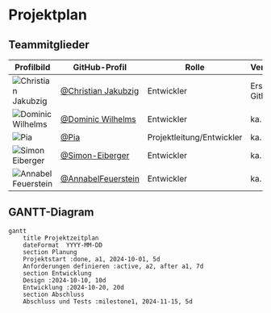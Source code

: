 # Projektplan

## Teammitglieder

| Profilbild | GitHub-Profil | Rolle | Verantwortlichkeit |
|------|-------|---------------|------------|
| ![Christian Jakubzig](https://github.com/ChristianJakubzig.png?size=50) | [@Christian Jakubzig](https://github.com/ChristianJakubzig) | Entwickler | Erstellen der Github Struktur
| ![Dominic Wilhelms](https://github.com/DominicWilhelms.png?size=50) | [@Dominic Wilhelms](https://github.com/DominicWilhelms) | Entwickler | ka. ^^
| ![Pia]() | [@Pia](https://github.com/piaspios) | Projektleitung/Entwickler | ka. ^^
| ![Simon Eiberger]() | [@Simon-Eiberger](https://github.com/Simon-Eiberger) | Entwickler | ka. ^^
| ![Annabel Feuerstein]() | [@AnnabelFeuerstein](https://github.com/AnnabelFeuerstein) | Entwickler | ka. ^^




## GANTT-Diagram

```mermaid
gantt
    title Projektzeitplan
    dateFormat  YYYY-MM-DD
    section Planung
    Projektstart :done, a1, 2024-10-01, 5d
    Anforderungen definieren :active, a2, after a1, 7d
    section Entwicklung
    Design :2024-10-10, 10d
    Entwicklung :2024-10-20, 20d
    section Abschluss
    Abschluss und Tests :milestone1, 2024-11-15, 5d
